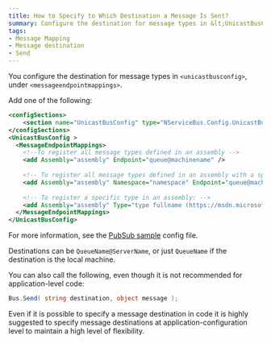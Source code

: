 ```yaml
---
title: How to Specify to Which Destination a Message Is Sent?
summary: Configure the destination for message types in &lt;UnicastBusConfig>, under &lt;MessageEndpointMappings>.
tags:
- Message Mapping
- Message destination
- Send
---
```


You configure the destination for message types in `<unicastbusconfig>`, under `<messageendpointmappings>`.

Add one of the following:

```XML
<configSections>
    <section name="UnicastBusConfig" type="NServiceBus.Config.UnicastBusConfig, NServiceBus.Core"/>
</configSections>
<UnicastBusConfig >
  <MessageEndpointMappings>
    <!--To register all message types defined in an assembly -->
    <add Assembly="assembly" Endpoint="queue@machinename" />
      
    <!-- To register all message types defined in an assembly with a specific namespace (it does not include sub namespaces): -->
    <add Assembly="assembly" Namespace="namespace" Endpoint="queue@machinename" />
      
    <!-- To register a specific type in an assembly: -->
    <add Assembly="assembly" Type="type fullname (https://msdn.microsoft.com/en-us/library/system.type.fullname.aspx)" Endpoint="queue@machinename" />
  </MessageEndpointMappings>
</UnicastBusConfig>
```

For more information, see the [PubSub sample](https://github.com/Particular/NServiceBus.Msmq.Samples/tree/master/PubSub) config file.

Destinations can be `QueueName@ServerName`, or just `QueueName` if the destination is the local machine.

You can also call the following, even though it is not recommended for application-level code:

```C#
Bus.Send( string destination, object message );
```

Even if it is possible to specify a message destination in code it is highly suggested to specify message destinations at application-configuration level to maintain a high level of flexibility.


